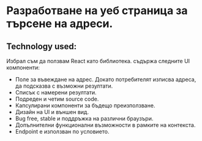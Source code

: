 # Разработване на уеб страница за търсене на адреси.

## Technology used:

Избрал съм да ползвам React като библиотека.
съдържа следните UI компоненти:
- Поле за въвеждане на адрес. Докато потребителят изписва адреса, да подсказва с възможни резултати.
- Списък с намерени резултати.
- Подреден и четим source code.
- Капсулирани компоненти за бъдещо преизползване.
- Дизайн на UI и външен вид.
- Bug free, stable и поддръжка на различни браузъри.
- Допълнителни функционални възможности в рамките на контекста.
- Endpoint е използван по условието.
